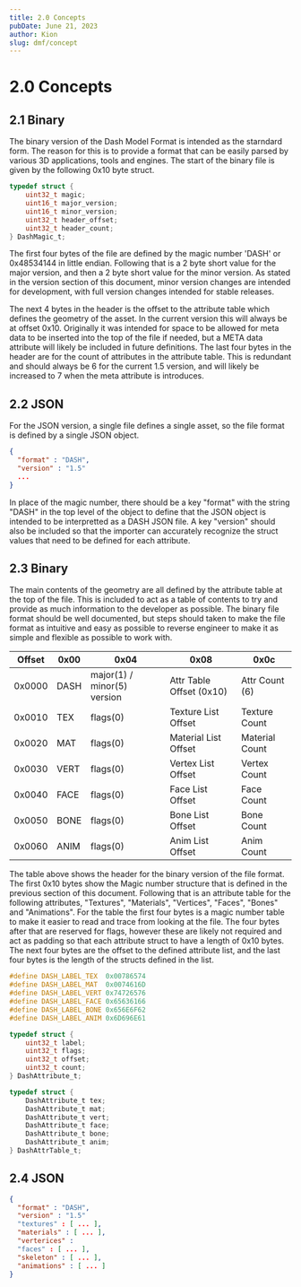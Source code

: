 ```yaml
---
title: 2.0 Concepts
pubDate: June 21, 2023
author: Kion
slug: dmf/concept
---
```


# 2.0 Concepts

## 2.1 Binary

The binary version of the Dash Model Format is intended as the starndard form. The reason for this is to provide a format that can be easily parsed by various 3D applications, tools and engines. The start of the binary file is given by the following 0x10 byte struct.

```c
typedef struct {
	uint32_t magic;
	uint16_t major_version;
	uint16_t minor_version;
	uint32_t header_offset;
	uint32_t header_count;
} DashMagic_t;
```

The first four bytes of the file are defined by the magic number 'DASH' or 0x48534144 in little endian. Following that is a 2 byte short value for the major version, and then a 2 byte short value for the minor version. As stated in the version section of this document, minor version changes are intended for development, with full version changes intended for stable releases.  

The next 4 bytes in the header is the offset to the attribute table which defines the geometry of the asset. In the current version this will always be at offset 0x10. Originally it was intended for space to be allowed for meta data to be inserted into the top of the file if needed, but a META data attribute will likely be included in future definitions. The last four bytes in the header are for the count of attributes in the attribute table. This is redundant and should always be 6 for the current 1.5 version, and will likely be increased to 7 when the meta attribute is introduces.  

## 2.2 JSON

For the JSON version, a single file defines a single asset, so the file format is defined by a single JSON object.

```json
{
  "format" : "DASH",
  "version" : "1.5"
  ...
}
```

In place of the magic number, there should be a key "format" with the string "DASH" in the top level of the object to define that the JSON object is intended to be interpretted as a DASH JSON file. A key "version" should also be included so that the importer can accurately recognize the struct values that need to be defined for each attribute.

## 2.3 Binary

The main contents of the geometry are all defined by the attribute table at the top of the file. This is included to act as a table of contents to try and provide as much information to the developer as possible. The binary file format should be well documented, but steps should taken to make the file format as intuitive and easy as possible to reverse engineer to make it as simple and flexible as possible to work with.

| Offset | 0x00 | 0x04 | 0x08 | 0x0c |
| ------ | ------ | ------ | ------ | ------ |
| 0x0000 | DASH | major(1) / minor(5) version | Attr Table Offset (0x10) |  Attr Count (6) | 
| 0x0010 | TEX | flags(0) | Texture List Offset |  Texture Count | 
| 0x0020 | MAT | flags(0) | Material List Offset |  Material Count | 
| 0x0030 | VERT | flags(0) | Vertex List Offset |  Vertex Count | 
| 0x0040 | FACE | flags(0) | Face List Offset |  Face Count | 
| 0x0050 | BONE | flags(0) | Bone List Offset |  Bone Count | 
| 0x0060 | ANIM | flags(0) | Anim List Offset |  Anim Count | 

The table above shows the header for the binary version of the file format. The first 0x10 bytes show the Magic number structure that is defined in the previous section of this document. Following that is an attribute table for the following attributes, "Textures", "Materials", "Vertices", "Faces", "Bones" and "Animations". For the table the first four bytes is a magic number table to make it easier to read and trace from looking at the file. The four bytes after that are reserved for flags, however these are likely not required and act as padding so that each attribute struct to have a length of 0x10 bytes. The next four bytes are the offset to the defined attribute list, and the last four bytes is the length of the structs defined in the list.

```c
#define DASH_LABEL_TEX 	0x00786574
#define DASH_LABEL_MAT 	0x0074616D
#define DASH_LABEL_VERT 0x74726576
#define DASH_LABEL_FACE 0x65636166
#define DASH_LABEL_BONE 0x656E6F62
#define DASH_LABEL_ANIM 0x6D696E61

typedef struct {
	uint32_t label;
	uint32_t flags;
	uint32_t offset;
	uint32_t count;
} DashAttribute_t;

typedef struct {
	DashAttribute_t tex;
	DashAttribute_t mat;
	DashAttribute_t vert;
	DashAttribute_t face;
	DashAttribute_t bone;
	DashAttribute_t anim;
} DashAttrTable_t;
```

## 2.4 JSON

```json
{
  "format" : "DASH",
  "version" : "1.5"
  "textures" : [ ... ],
  "materials" : [ ... ],
  "verterices" :
  "faces" : [ ... ],
  "skeleton" : [ ... ],
  "animations" : [ ... ]
}
```


